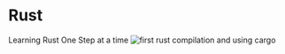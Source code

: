 # Rust
Learning Rust One Step at a time
![first rust compilation and using cargo](https://github.com/user-attachments/assets/058599ae-01a3-4f63-bdae-7757333ce7eb)
